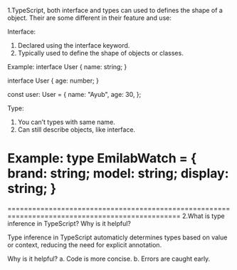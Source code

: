 1.TypeScript, both interface and types can used to defines the shape of a object. Their are some different in their feature and use: 

Interface:

1. Declared using the interface keyword.
2. Typically used to define the shape of objects or classes.

Example:
   interface User {
  name: string;
}

interface User {
  age: number;
}

const user: User = {
  name: "Ayub",
  age: 30,
};

Type:
 1. You can’t types with same name.
 2. Can still describe objects, like interface.

Example: 
  type EmilabWatch = {
        brand: string;
        model: string;
        display: string;
    }
================================================================================================
================================================================================================
2.What is type inference in TypeScript? Why is it helpful?

 Type inference in TypeScript automaticly determines types based on value or context, reducing the need for explicit annotation.

 Why is it helpful?
  a. Code is more concise.
  b. Errors are caught early.

   
